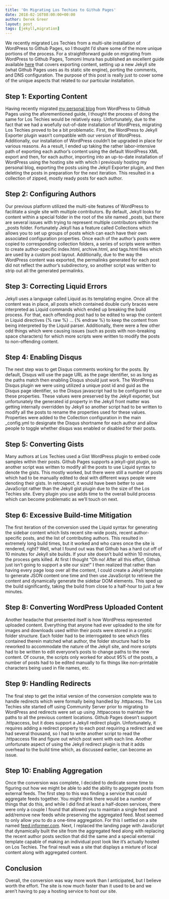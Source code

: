 ```yaml
---
title: 'On Migrating Los Techies to Github Pages'
date: 2018-02-16T08:00:00+00:00
author: Derek Greer
layout: post
tags: [jekyll,migration]
---
```

We recently migrated Los Techies from a multi-site installation of WordPress to Github Pages, so I thought I’d share some of the more unique portions of the process.  For a straightforward guide on migrating from WordPress to Github Pages, Tomomi Imura has published an excellent guide available <a href="https://girliemac.com/blog/2013/12/27/wordpress-to-jekyll/">here</a> that covers exporting content, setting up a new Jekyll site (what Github Pages uses as its static site engine), porting the comments, and DNS configuration.  The purpose of this post is really just to cover some of the unique aspects that related to our particular installation.

## Step 1: Exporting Content
Having recently migrated <a href="http://aspiringcraftsman.com">my personal blog</a> from WordPress to Github Pages using the aforementioned guide, I thought the process of doing the same for Los Techies would be relatively easy.  Unfortunately, due to the fact that we had a woefully out-of-date installation of WordPress, migrating Los Techies proved to be a bit problematic.  First, the WordPress to Jekyll Exporter plugin wasn’t compatible with our version of WordPress.  Additionally, our installation of WordPress couldn’t be upgraded in place for various reasons.  As a result, I ended up taking the rather labor-intensive path of exporting each author’s content using the default WordPress XML export and then, for each author, importing into an up-to-date installation of WordPress using the hosting site with which I previously hosting my personal blog, exporting the posts using the Jekyll Exporter plugin, and then deleting the posts in preparation for the next iteration.  This resulted in a collection of zipped, mostly ready posts for each author.

## Step 2: Configuring Authors
Our previous platform utilized the multi-site features of WordPress to facilitate a single site with multiple contributors.  By default, Jekyll looks for content within a special folder in the root of the site named _posts, but there are several issues with trying to represent multiple contributors within the _posts folder.  Fortunately Jekyll has a feature called Collections which allows you to set up groups of posts which can each have their own associated configuration properties.  Once each of the author’s posts were copied to  corresponding collection folders, a series of scripts were written to create author-specific index.html, archive.html, and tags.html files which are used by a custom post layout.  Additionally, due to the way the WordPress content was exported, the permalinks generated for each post did not reflect the author’s subdirectory, so another script was written to strip out all the generated permalinks.

## Step 3: Correcting Liquid Errors
Jekyll uses a language called Liquid as its templating engine.  Once all the content was in place, all posts which contained double curly braces were interpreted as Liquid commands which ended up breaking the build process.  For that, each offending post had to be edited to wrap the content in Liquid directives  &#123;% raw %&#125; …   &#123;% endraw %&#125; to keep the content from being interpreted by the Liquid parser.  Additionally, there were a few other odd things which were causing issues (such as posts with non-breaking space characters) for which more scripts were written to modify the posts to non-offending content.

## Step 4: Enabling Disqus
The next step was to get Disqus comments working for the posts.  By default, Disqus will use the page URL as the page identifier, so as long as the paths match then enabling Disqus should just work.  The WordPress Disqus plugin we were using utilized a unique post id and guid as the Disqus page identifier, so the Disqus javascript had to be configured to use these properties.  These values were preserved by the Jekyll exporter, but unfortunately the generated id property in the Jekyll front matter was getting internally overridden by Jekyll so another script had to be written to modify all the posts to rename the properties used for these values.  Properties were added to the Collection configuration in the main _config.yml to designate the Disqus shortname for each author and allow people to toggle whether disqus was enabled or disabled for their posts.

## Step 5: Converting Gists
Many authors at Los Techies used a Gist WordPress plugin to embed code samples within their posts.  Github Pages supports a jekyll-gist plugin, so another script was written to modify all the posts to use Liquid syntax to denote the gists.  This mostly worked, but there were still a number of posts which had to be manually edited to deal with different ways people were denoting their gists.  In retrospect, it would have been better to use JavaScript rather than the Jekyll gist plugin due to the size of the Los Techies site.  Every plugin you use adds time to the overall build process which can become problematic as we’ll touch on next.

## Step 6: Excessive Build-time Mitigation
The first iteration of the conversion used the Liquid syntax for generating the sidebar content which lists recent site-wide posts, recent author-specific posts, and the list of contributing authors.  This resulted in extremely long build times, but it worked and who cares once the site is rendered, right?  Well, what I found out was that Github has a hard cut off of 10 minutes for Jekyll site builds.  If your site doesn’t build within 10 minutes, the process gets killed.  At first I thought “Oh no!  After all this effort, Github just isn’t going to support a site our size!”  I then realized that rather than having every page loop over all the content, I could create a Jekyll template to generate JSON content one time and then use JavaScript to retrieve the content and dynamically generate the sidebar DOM elements.  This sped up the build significantly, taking the build from close to a half-hour to just a few minutes.

## Step 8: Converting WordPress Uploaded Content
Another headache that presented itself is how WordPress represented uploaded content.  Everything that anyone had ever uploaded to the site for images and downloads used within their posts were stored in a cryptic folder structure.  Each folder had to be interrogated to see which files contained therein matched what author, the folder structure had to be reworked to accommodate the nature of the Jekyll site, and more scripts had to be written to edit everyone’s posts to change paths to the new content.  Of course, the scripts only worked for about 95% of the posts, a number of posts had to be edited manually to fix things like non-printable characters being used in file names, etc.

## Step 9: Handling Redirects
The final step to get the initial version of the conversion complete was to handle redirects which were formally being handled by .httpacess.  The Los Techies site started off using Community Server prior to migrating to WordPress and redirects were set up using .httpaccess to maintain the paths to all the previous content locations.  Github Pages doesn’t support .httpaccess, but it does support a Jekyll redirect plugin.  Unfortunately, it requires adding a redirect property to each post requiring a redirect and we had several thousand, so I had to write another script to read the .httpaccess file and figure out which post went with each line.  Another unfortunate aspect of using the Jekyll redirect plugin is that it adds overhead to the build time which, as discussed earlier, can become an issue.

## Step 10: Enabling Aggregation
Once the conversion was complete, I decided to dedicate some time to figuring out how we might be able to add the ability to aggregate posts from external feeds.  The first step to this was finding a service that could aggregate feeds together.  You might think there would be a number of things that do this, and while I did find at least a half-dozen services, there were only a couple I found that allowed you to maintain a single feed and add/remove new feeds while preserving the aggregated feed.  Most seemed to only allow you to do a one-time aggregation.  For this I settled on a site named <a href="http://feed.informer.com">feed.informer.com</a>.  Next, I replaced the landing page with JavaScript that dynamically built the site from the aggregated feed along with replacing the recent author posts section that did the same and a special external template capable of making an individual post look like it’s actually hosted on Los Techies.  The final result was a site that displays a mixture of local content along with aggregated content.

## Conclusion
Overall, the conversion was way more work than I anticipated, but I believe worth the effort.  The site is now much faster than it used to be and we aren’t having to pay a hosting service to host our site.



